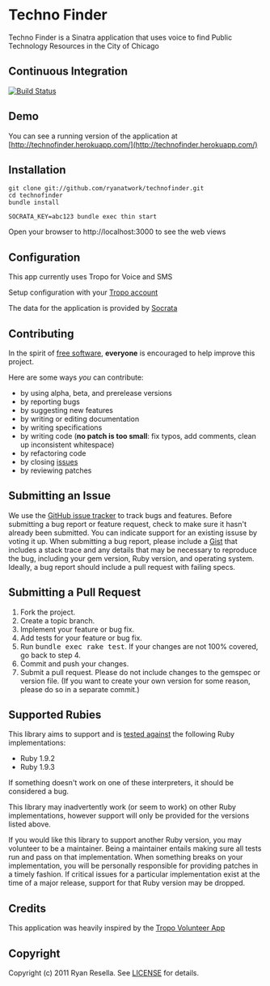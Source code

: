 # Techno Finder

Techno Finder is a Sinatra application that uses voice to find Public Technology Resources in the City of Chicago

## <a name="ci">Continuous Integration</a>
[![Build Status](https://secure.travis-ci.org/ryanatwork/techno_finder.png)](http://travis-ci.org/ryanatwork/techno_finder)

## <a name="demo">Demo</a>
You can see a running version of the application at
[http://technofinder.herokuapp.com/](http://technofinder.herokuapp.com/)


## <a name="installation">Installation</a>
    git clone git://github.com/ryanatwork/technofinder.git
    cd technofinder
    bundle install

    SOCRATA_KEY=abc123 bundle exec thin start

Open your browser to http://localhost:3000 to see the web views

## <a name="configuration">Configuration</a>
This app currently uses Tropo for Voice and SMS

Setup configuration with your [Tropo account](https://www.tropo.com/)

The data for the application is provided by [Socrata](http://www.socrata.com)


## <a name="contributing">Contributing</a>
In the spirit of [free software][free-sw], **everyone** is encouraged to help improve this project.

[free-sw]: http://www.fsf.org/licensing/essays/free-sw.html

Here are some ways *you* can contribute:

* by using alpha, beta, and prerelease versions
* by reporting bugs
* by suggesting new features
* by writing or editing documentation
* by writing specifications
* by writing code (**no patch is too small**: fix typos, add comments, clean up inconsistent whitespace)
* by refactoring code
* by closing [issues][issues]
* by reviewing patches

[issues]: https://github.com/ryanatwork/techno_finder/issues

## <a name="issues">Submitting an Issue</a>
We use the [GitHub issue tracker][issues] to track bugs and features. Before
submitting a bug report or feature request, check to make sure it hasn't
already been submitted. You can indicate support for an existing issuse by
voting it up. When submitting a bug report, please include a [Gist][gist] that
includes a stack trace and any details that may be necessary to reproduce the
bug, including your gem version, Ruby version, and operating system. Ideally, a
bug report should include a pull request with failing specs.

[gist]: https://gist.github.com/

## <a name="pulls">Submitting a Pull Request</a>
1. Fork the project.
2. Create a topic branch.
3. Implement your feature or bug fix.
4. Add tests for your feature or bug fix.
5. Run <tt>bundle exec rake test</tt>. If your changes are not 100% covered, go back to step 4.
6. Commit and push your changes.
7. Submit a pull request. Please do not include changes to the gemspec or version file. (If you want to create your own version for some reason, please do so in a separate commit.)

## <a name="rubies">Supported Rubies</a>
This library aims to support and is [tested
against](http://travis-ci.org/ryanatwork/techno_finder) the following Ruby
implementations:

* Ruby 1.9.2
* Ruby 1.9.3

If something doesn't work on one of these interpreters, it should be considered
a bug.

This library may inadvertently work (or seem to work) on other Ruby
implementations, however support will only be provided for the versions listed
above.

If you would like this library to support another Ruby version, you may
volunteer to be a maintainer. Being a maintainer entails making sure all tests
run and pass on that implementation. When something breaks on your
implementation, you will be personally responsible for providing patches in a
timely fashion. If critical issues for a particular implementation exist at the
time of a major release, support for that Ruby version may be dropped.



## <a name="credits">Credits</a>
This application was heavily inspired by the [Tropo Volunteer App](https://github.com/tropo/tropo-volunteer)


## <a name="copyright">Copyright</a>
Copyright (c) 2011 Ryan Resella.
See [LICENSE](https://github.com/ryanatwork/yakbus/blob/master/LICENSE.mkd) for details.
